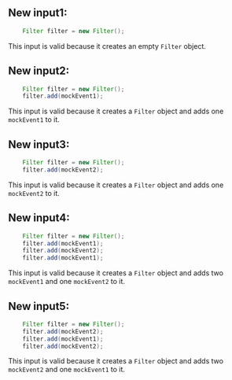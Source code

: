 ## New input1:
```java
    Filter filter = new Filter();
```
This input is valid because it creates an empty `Filter` object.

## New input2:
```java
    Filter filter = new Filter();
    filter.add(mockEvent1);
```
This input is valid because it creates a `Filter` object and adds one `mockEvent1` to it.

## New input3:
```java
    Filter filter = new Filter();
    filter.add(mockEvent2);
```
This input is valid because it creates a `Filter` object and adds one `mockEvent2` to it.

## New input4:
```java
    Filter filter = new Filter();
    filter.add(mockEvent1);
    filter.add(mockEvent2);
    filter.add(mockEvent1);
```
This input is valid because it creates a `Filter` object and adds two `mockEvent1` and one `mockEvent2` to it.

## New input5:
```java
    Filter filter = new Filter();
    filter.add(mockEvent2);
    filter.add(mockEvent1);
    filter.add(mockEvent2);
```
This input is valid because it creates a `Filter` object and adds two `mockEvent2` and one `mockEvent1` to it.